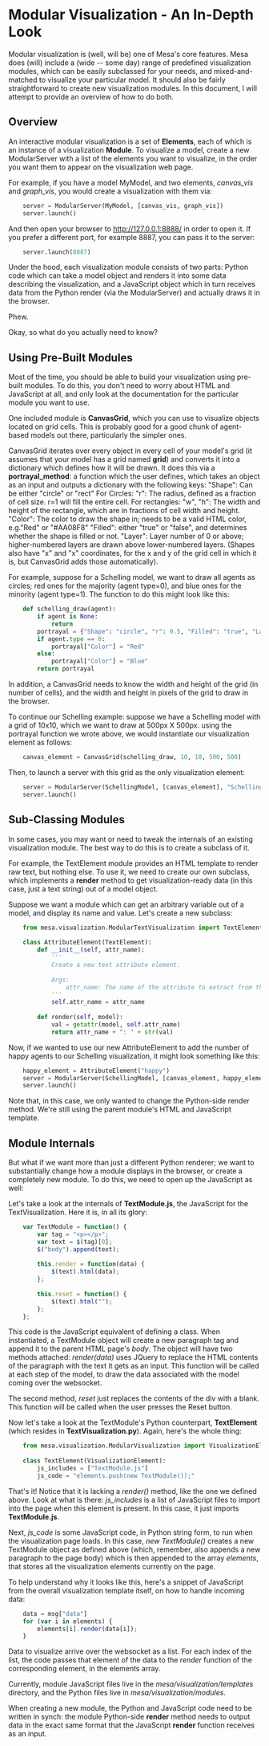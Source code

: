 Modular Visualization - An In-Depth Look
========================================

Modular visualization is (well, will be) one of Mesa's core features. Mesa does (will) include a (wide -- some day) range of predefined visualization modules, which can be easily subclassed for your needs, and mixed-and-matched to visualize your particular model. It should also be fairly straightforward to create new visualization modules. In this document, I will attempt to provide an overview of how to do both.

## Overview

An interactive modular visualization is a set of **Elements**, each of which is an instance of a visualization **Module**. To visualize a model, create a new ModularServer with a list of the elements you want to visualize, in the order you want them to appear on the visualization web page. 

For example, if you have a model MyModel, and two elements, *canvas_vis* and *graph_vis*, you would create a visualization with them via:
```python    
    server = ModularServer(MyModel, [canvas_vis, graph_vis])
    server.launch()
```
And then open your browser to http://127.0.0.1:8888/ in order to open it. If you prefer a different port, for example 8887, you can pass it to the server:
```python
    server.launch(8887)
```
Under the hood, each visualization module consists of two parts: Python code which can take a model object and renders it into some data describing the visualization, and a JavaScript object which in turn receives data from the Python render (via the ModularServer) and actually draws it in the browser. 

Phew.

Okay, so what do you actually need to know?

## Using Pre-Built Modules

Most of the time, you should be able to build your visualization using pre-built modules. To do this, you don't need to worry about HTML and JavaScript at all, and only look at the documentation for the particular module you want to use.

One included module is **CanvasGrid**, which you can use to visualize objects located on grid cells. This is probably good for a good chunk of agent-based models out there, particularly the simpler ones. 

CanvasGrid iterates over every object in every cell of your model's grid (it assumes that your model has a grid named **grid**) and converts it into a dictionary which defines how it will be drawn. It does this via a **portrayal_method**: a function which the user defines, which takes an object as an input and outputs a dictionary with the following keys:
    "Shape": Can be either "circle" or "rect"
        For Circles:
            "r": The radius, defined as a fraction of cell size. r=1 will fill the entire cell.
        For rectangles:
            "w", "h": The width and height of the rectangle, which are in fractions of cell width and height.
    "Color": The color to draw the shape in; needs to be a valid HTML color, e.g."Red" or "#AA08F8"
    "Filled": either "true" or "false", and determines whether the shape is filled or not.
    "Layer": Layer number of 0 or above; higher-numbered layers are drawn above lower-numbered layers.
    (Shapes also have "x" and "x" coordinates, for the x and y of the grid cell in which it is, but CanvasGrid adds those automatically).

For example, suppose for a Schelling model, we want to draw all agents as circles; red ones for the majority (agent type=0), and blue ones for the minority (agent type=1). The function to do this might look like this:

```python
    def schelling_draw(agent):
        if agent is None:
            return
        portrayal = {"Shape": "circle", "r": 0.5, "Filled": "true", "Layer": 0}
        if agent.type == 0:
            portrayal["Color"] = "Red"
        else:
            portrayal["Color"] = "Blue"
        return portrayal
```

In addition, a CanvasGrid needs to know the width and height of the grid (in number of cells), and the width and height in pixels of the grid to draw in the browser. 

To continue our Schelling example: suppose we have a Schelling model with a grid of 10x10, which we want to draw at 500px X 500px. using the portrayal function we wrote above, we would instantiate our visualization element as follows:
```python
    canvas_element = CanvasGrid(schelling_draw, 10, 10, 500, 500)
```
Then, to launch a server with this grid as the only visualization element:

```python
    server = ModularServer(SchellingModel, [canvas_element], "Schelling")
    server.launch()
```
## Sub-Classing Modules

In some cases, you may want or need to tweak the internals of an existing visualization module. The best way to do this is to create a subclass of it.

For example, the TextElement module provides an HTML template to render raw text, but nothing else. To use it, we need to create our own subclass, which implements a **render** method to get visualization-ready data (in this case, just a text string) out of a model object.

Suppose we want a module which can get an arbitrary variable out of a model, and display its name and value. Let's create a new subclass:
```python
    from mesa.visualization.ModularTextVisualization import TextElement
    
    class AttributeElement(TextElement):
        def __init__(self, attr_name):
            '''
            Create a new text attribute element.
            
            Args:
                attr_name: The name of the attribute to extract from the model.
            '''
            self.attr_name = attr_name
    
        def render(self, model): 
            val = getattr(model, self.attr_name)
            return attr_name + ": " + str(val)
```

Now, if we wanted to use our new AttributeElement to add the number of happy agents to our Schelling visualization, it might look something like this:
```python
    happy_element = AttributeElement("happy")
    server = ModularServer(SchellingModel, [canvas_element, happy_element], "Schelling")
    server.launch()
```

Note that, in this case, we only wanted to change the Python-side render method. We're still using the parent module's HTML and JavaScript template.

## Module Internals

But what if we want more than just a different Python renderer; we want to substantially change how a module displays in the browser, or create a completely new module. To do this, we need to open up the JavaScript as well:

Let's take a look at the internals of **TextModule.js**, the  JavaScript for the TextVisualization. Here it is, in all its glory:
```javascript
    var TextModule = function() {
        var tag = "<p></p>";
        var text = $(tag)[0];
        $("body").append(text);
    
        this.render = function(data) {
            $(text).html(data);
        };
    
        this.reset = function() {
            $(text).html("");
        };
    };
```

This code is the JavaScript equivalent of defining a class. When instantiated, a TextModule object will create a new paragraph tag and append it to the parent HTML page's *body*. The object will have two methods attached: *render(data)* uses JQuery to replace the HTML contents of the paragraph with the text it gets as an input. This function will be called at each step of the model, to draw the data associated with the model coming over the websocket. 

The second method, *reset* just replaces the contents of the div with a blank. This function will be called when the user presses the Reset button.

Now let's take a look at the TextModule's Python counterpart, **TextElement** (which resides in **TextVisualization.py**). Again, here's the whole thing:
```python
    from mesa.visualization.ModularVisualization import VisualizationElement
    
    class TextElement(VisualizationElement):
        js_includes = ["TextModule.js"]
        js_code = "elements.push(new TextModule());"
```
That's it! Notice that it is lacking a *render()* method, like the one we defined above. Look at what is there: *js_includes* is a list of JavaScript files to import into the page when this element is present. In this case, it just imports **TextModule.js**. 

Next, *js_code* is some JavaScript code, in Python string form, to run when the visualization page loads. In this case, *new TextModule()* creates a new TextModule object as defined above (which, remember, also appends a new paragraph to the page body) which is then appended to the array *elements*, that stores all the visualization elements currently on the page.

To help understand why it looks like this, here's a snippet of JavaScript from the overall visualization template itself, on how to handle incoming data:
```javascript
    data = msg["data"]
    for (var i in elements) {
        elements[i].render(data[i]);
    }
```
Data to visualize arrive over the websocket as a list. For each index of the list, the code passes that element of the data to the *render* function of the corresponding element, in the elements array.

Currently, module JavaScript files live in the *mesa/visualization/templates* directory, and the Python files live in *mesa/visualization/modules*. 

When creating a new module, the Python and JavaScript code need to be written in synch: the module Python-side **render** method needs to output data in the exact same format that the JavaScript **render** function receives as an input.



